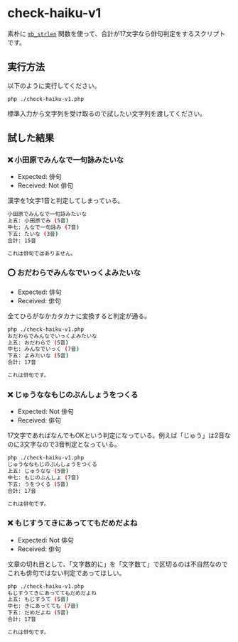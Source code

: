 # check-haiku-v1

素朴に [`mb_strlen`](https://www.php.net/manual/ja/function.mb-strlen.php) 関数を使って、合計が17文字なら俳句判定をするスクリプトです。

## 実行方法

以下のように実行してください。

```sh
php ./check-haiku-v1.php
```

標準入力から文字列を受け取るので試したい文字列を渡してください。

## 試した結果

### :x: 小田原でみんなで一句詠みたいな

- Expected: 俳句
- Received: Not 俳句

漢字を1文字1音と判定してしまっている。

```sh
小田原でみんなで一句詠みたいな
上五: 小田原でみ (5音)
中七: んなで一句詠み (7音)
下五: たいな (3音)
合計: 15音

これは俳句ではありません。
```

### :o: おだわらでみんなでいっくよみたいな

- Expected: 俳句
- Received: 俳句

全てひらがなかカタカナに変換すると判定が通る。

```sh
php ./check-haiku-v1.php
おだわらでみんなでいっくよみたいな
上五: おだわらで (5音)
中七: みんなでいっく (7音)
下五: よみたいな (5音)
合計: 17音

これは俳句です。
```

### :x: じゅうななもじのぶんしょうをつくる

- Expected: Not 俳句
- Received: 俳句

17文字であればなんでもOKという判定になっている。例えば「じゅう」は2音なのに3文字なので3音判定となっている。

```sh
php ./check-haiku-v1.php
じゅうななもじのぶんしょうをつくる
上五: じゅうなな (5音)
中七: もじのぶんしょ (7音)
下五: うをつくる (5音)
合計: 17音

これは俳句です。
```

### :x: もじすうてきにあっててもだめだよね

- Expected: Not 俳句
- Received: 俳句

文章の切れ目として、「文字数的に」を「文字数て」で区切るのは不自然なのでこれも俳句ではない判定であってほしい。

```sh
php ./check-haiku-v1.php
もじすうてきにあっててもだめだよね
上五: もじすうて (5音)
中七: きにあってても (7音)
下五: だめだよね (5音)
合計: 17音

これは俳句です。
```
